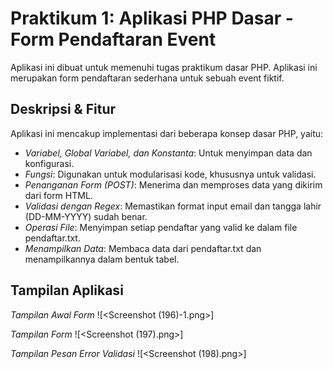 # Praktikum 1: Aplikasi PHP Dasar - Form Pendaftaran Event
Aplikasi ini dibuat untuk memenuhi tugas praktikum dasar PHP. Aplikasi ini
merupakan form pendaftaran sederhana untuk sebuah event fiktif.

## Deskripsi & Fitur
Aplikasi ini mencakup implementasi dari beberapa konsep dasar PHP, yaitu:
- *Variabel, Global Variabel, dan Konstanta*: Untuk menyimpan data dan
konfigurasi.
- *Fungsi*: Digunakan untuk modularisasi kode, khususnya untuk validasi.
- *Penanganan Form (POST)*: Menerima dan memproses data yang dikirim dari
form HTML.
- *Validasi dengan Regex*: Memastikan format input email dan tangga lahir (DD-MM-YYYY) sudah benar.
- *Operasi File*: Menyimpan setiap pendaftar yang valid ke dalam file pendaftar.txt.
- *Menampilkan Data*: Membaca data dari pendaftar.txt dan menampilkannya dalam bentuk tabel.

## Tampilan Aplikasi
*Tampilan Awal Form*
![<Screenshot (196)-1.png>]

*Tampilan Form*
![<Screenshot (197).png>]

*Tampilan Pesan Error Validasi*
![<Screenshot (198).png>]
